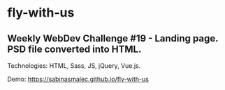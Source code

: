 # fly-with-us

## Weekly WebDev Challenge #19 - Landing page. PSD file converted into HTML.

Technologies: HTML, Sass, JS, jQuery, Vue.js.

Demo: https://sabinasmalec.github.io/fly-with-us
